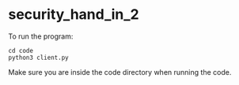 # security_hand_in_2
To run the program:
```
cd code
python3 client.py
```
Make sure you are inside the code directory when running the code.